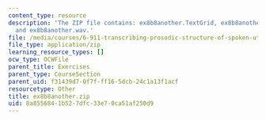 ```yaml
---
content_type: resource
description: 'The ZIP file contains: ex8b8another.TextGrid, ex8b8another-ans.TextGrid,
  and ex8b8another.wav.'
file: /media/courses/6-911-transcribing-prosodic-structure-of-spoken-utterances-with-tobi-january-iap-2006/8a8556841b527dfc33e70ca51af250d9_ex8b8another.zip
file_type: application/zip
learning_resource_types: []
ocw_type: OCWFile
parent_title: Exercises
parent_type: CourseSection
parent_uid: f31439d7-0f7f-ff16-5dcb-24c1a13f1acf
resourcetype: Other
title: ex8b8another.zip
uid: 8a855684-1b52-7dfc-33e7-0ca51af250d9
---
```

